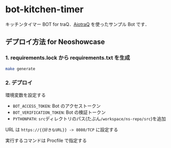 # bot-kitchen-timer

キッチンタイマー BOT for traQ．[AiotraQ](https://github.com/toshi-pono/aiotraq) を使ったサンプル Bot です．

## デプロイ方法 for Neoshowcase

### 1. requirements.lock から requirements.txt を生成

```bash
make generate
```

### 2. デプロイ

環境変数を設定する

- `BOT_ACCESS_TOKEN`: Bot のアクセストークン
- `BOT_VERIFICATION_TOKEN`: Bot の検証トークン
- `PYTHONPATH`: `src`ディレクトリのパス(たぶん`/workspace/ns-repo/src`)を追加

URL は `https://{{好きなURL}} -> 8080/TCP` に設定する

実行するコマンドは Procfile で指定する
